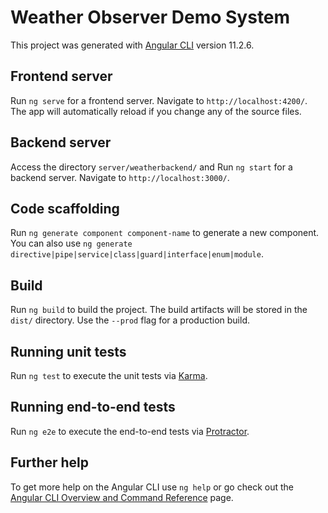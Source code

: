 # Weather Observer Demo System

This project was generated with [Angular CLI](https://github.com/angular/angular-cli) version 11.2.6.

## Frontend server

Run `ng serve` for a frontend server. Navigate to `http://localhost:4200/`. The app will automatically reload if you change any of the source files.

## Backend server

Access the directory `server/weatherbackend/` and Run `ng start` for a backend server. Navigate to `http://localhost:3000/`.

## Code scaffolding

Run `ng generate component component-name` to generate a new component. You can also use `ng generate directive|pipe|service|class|guard|interface|enum|module`.

## Build

Run `ng build` to build the project. The build artifacts will be stored in the `dist/` directory. Use the `--prod` flag for a production build.

## Running unit tests

Run `ng test` to execute the unit tests via [Karma](https://karma-runner.github.io).

## Running end-to-end tests

Run `ng e2e` to execute the end-to-end tests via [Protractor](http://www.protractortest.org/).

## Further help

To get more help on the Angular CLI use `ng help` or go check out the [Angular CLI Overview and Command Reference](https://angular.io/cli) page.
